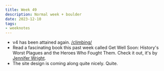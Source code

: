 ```yaml
---
title: Week 49
description: Normal week + boulder
date: 2023-12-10
tags:
- weeknotes
---
```


- v4 has been attained again. [/climbing/](/climbing/)
- Read a fascinating book this past week called Get Well Soon: History's Worst Plagues and the Heroes Who Fought Them. Check it out, it's by [Jennifer Wright](https://www.goodreads.com/book/show/30199426-get-well-soon).
- The site design is coming along quite nicely. Quite.
